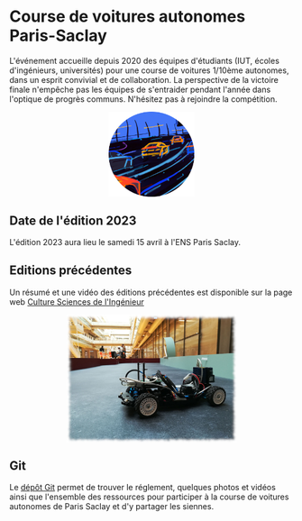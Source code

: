 # Course de voitures autonomes Paris-Saclay

L'événement accueille depuis 2020 des équipes d'étudiants (IUT, écoles d'ingénieurs, universités) pour une course de voitures 1/10ème autonomes, dans un esprit convivial et de collaboration. La perspective de la victoire finale n'empêche pas les équipes de s'entraider pendant l'année dans l'optique de progrès communs.
N'hésitez pas à rejoindre la compétition.

<img 
    style="display: block; 
           margin-left: auto;
           margin-right: auto;
           width: 30%;"
    src="images/logo_CVAPS.png" 
    alt="logo course de voitures autonomes">
</img>

## Date de l'édition 2023

L'édition 2023 aura lieu le samedi 15 avril à l'ENS Paris Saclay.

## Editions précédentes

Un résumé et une vidéo des éditions précédentes est disponible sur la page web [Culture Sciences de l'Ingénieur](https://eduscol.education.fr/sti/si-ens-paris-saclay/actualites/course-de-voitures-autonomes-2022-resultats)

<img 
    style="display: block; 
           margin-left: auto;
           margin-right: auto;
           width: 60%;"
    src="images/photo2021_course_voitures_autonomes.jpg" 
    alt="photo de la course 2021">
</img>

## Git

Le [dépôt Git](https://github.com/ajuton-ens/CourseVoituresAutonomesSaclay) permet de trouver le réglement, quelques photos et vidéos ainsi que l'ensemble des ressources pour participer à la course de voitures autonomes de Paris Saclay et d'y partager les siennes.